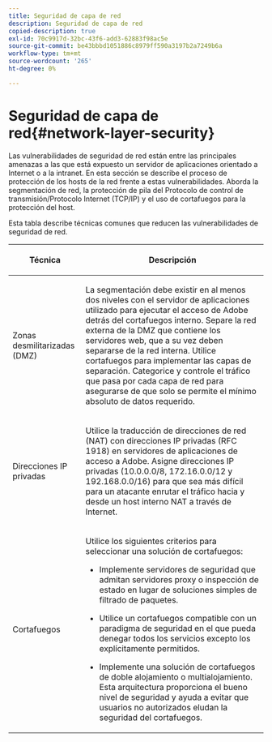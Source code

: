 ```yaml
---
title: Seguridad de capa de red
description: Seguridad de capa de red
copied-description: true
exl-id: 70c9917d-32bc-43f6-add3-62883f98ac5e
source-git-commit: be43bbbd1051886c8979ff590a3197b2a7249b6a
workflow-type: tm+mt
source-wordcount: '265'
ht-degree: 0%

---
```


# Seguridad de capa de red{#network-layer-security}

Las vulnerabilidades de seguridad de red están entre las principales amenazas a las que está expuesto un servidor de aplicaciones orientado a Internet o a la intranet. En esta sección se describe el proceso de protección de los hosts de la red frente a estas vulnerabilidades. Aborda la segmentación de red, la protección de pila del Protocolo de control de transmisión/Protocolo Internet (TCP/IP) y el uso de cortafuegos para la protección del host.

Esta tabla describe técnicas comunes que reducen las vulnerabilidades de seguridad de red.

<table frame="all" colsep="1" rowsep="1" class="+ topic/table adobe-d/table " id="table-djf-lhz-n4"> 
 <thead class="- topic/thead "> 
  <tr rowsep="1" class="- topic/row "> 
   <th colname="1" class="- topic/entry entry"> <p class="- topic/p ">Técnica </p> </th> 
   <th colname="2" class="- topic/entry entry"> <p class="- topic/p ">Descripción </p> </th> 
  </tr> 
 </thead>
 <tbody class="- topic/tbody "> 
  <tr rowsep="1" class="- topic/row "> 
   <td colname="1" class="- topic/entry "> <p class="- topic/p ">Zonas desmilitarizadas (DMZ) </p> </td> 
   <td colname="2" class="- topic/entry "> <p class="- topic/p ">La segmentación debe existir en al menos dos niveles con el servidor de aplicaciones utilizado para ejecutar el acceso de Adobe detrás del cortafuegos interno. Separe la red externa de la DMZ que contiene los servidores web, que a su vez deben separarse de la red interna. Utilice cortafuegos para implementar las capas de separación. Categorice y controle el tráfico que pasa por cada capa de red para asegurarse de que solo se permite el mínimo absoluto de datos requerido. </p> </td> 
  </tr> 
  <tr rowsep="1" class="- topic/row "> 
   <td colname="1" class="- topic/entry "> <p class="- topic/p ">Direcciones IP privadas </p> </td> 
   <td colname="2" class="- topic/entry "> <p class="- topic/p ">Utilice la traducción de direcciones de red (NAT) con direcciones IP privadas (RFC 1918) en servidores de aplicaciones de acceso a Adobe. Asigne direcciones IP privadas (10.0.0.0/8, 172.16.0.0/12 y 192.168.0.0/16) para que sea más difícil para un atacante enrutar el tráfico hacia y desde un host interno NAT a través de Internet. </p> </td> 
  </tr> 
  <tr rowsep="0" class="- topic/row "> 
   <td colname="1" class="- topic/entry "> <p class="- topic/p ">Cortafuegos </p> </td> 
   <td colname="2" class="- topic/entry "> <p class="- topic/p ">Utilice los siguientes criterios para seleccionar una solución de cortafuegos: </p> <p class="- topic/p "> 
     <ul class="- topic/ul " id="ul-wjf-lhz-n4"> 
      <li class="- topic/li " id="li-8031632160F44037B092988183139202"> <p class="- topic/p ">Implemente servidores de seguridad que admitan servidores proxy o inspección de estado en lugar de soluciones simples de filtrado de paquetes. </p> </li> 
      <li class="- topic/li " id="li-B65CBB92113E4503B79EB194C34FCA50"> <p class="- topic/p ">Utilice un cortafuegos compatible con un paradigma de seguridad en el que pueda denegar todos los servicios excepto los explícitamente permitidos. </p> </li> 
      <li class="- topic/li " id="li-5CE4C7B65D84410DB4BE966FD8922993"> <p class="- topic/p ">Implemente una solución de cortafuegos de doble alojamiento o multialojamiento. Esta arquitectura proporciona el bueno nivel de seguridad y ayuda a evitar que usuarios no autorizados eludan la seguridad del cortafuegos. </p> </li> 
     </ul> </p> </td> 
  </tr> 
 </tbody> 
</table>
